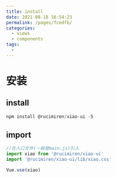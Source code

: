 ```yaml
---
title: install
date: 2021-08-18 16:54:23
permalink: /pages/fcedfb/
categories:
  - views
  - components
tags:
  - 
---
```

# 安装

## install
```js
npm install @rucimiren/xiao-ui -S
```

## import
```js
//在入口文件(一般是main.js)引入
import xiao from '@rucimiren/xiao-ui'
import '@rucimiren/xiao-ui/lib/xiao.css'

Vue.use(xiao)
```
